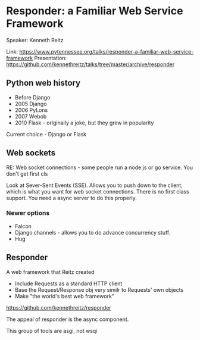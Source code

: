 # Responder: a Familiar Web Service Framework

Speaker: Kenneth Reitz

Link: https://www.pytennessee.org/talks/responder-a-familiar-web-service-framework
Presentation: https://github.com/kennethreitz/talks/tree/master/archive/responder

## Python web history

* Before Django
* 2005 Django
* 2006 PyLons
* 2007 Webob
* 2010 Flask - originally a joke, but they grew in popularity

Current choice - Django or Flask

## Web sockets

RE: Web socket connections - some people run a node.js or go service. You don't
get first cls

Look at Sever-Sent Events (SSE). Allows you to push down to the client, which
is what you want for web socket connections. There is no first class support.
You need a async server to do this properly.

### Newer options

* Falcon
* Django channels - allows you to do advance concurrency stuff.
* Hug

## Responder

A web framework that Reitz created

* Include Requests as a standard HTTP client
* Base the Request/Response obj very similr to Requests' own objects
* Make "the world's best web framework"

https://github.com/kennethreitz/responder

The appeal of responder is the async component.

This group of tools are asgi, not wsqi

